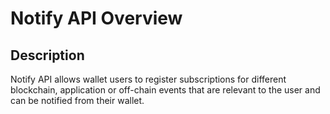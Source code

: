 # Notify API Overview

## Description

Notify API allows wallet users to register subscriptions for different blockchain, application or off-chain events that are relevant to the user and can be notified from their wallet.

